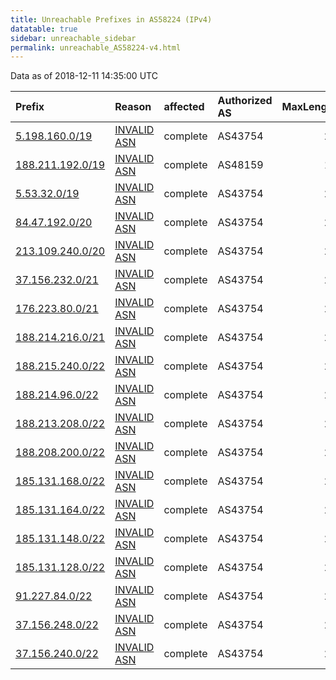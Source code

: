 ```yaml
---
title: Unreachable Prefixes in AS58224 (IPv4)
datatable: true
sidebar: unreachable_sidebar
permalink: unreachable_AS58224-v4.html
---
```


Data as of 2018-12-11 14:35:00 UTC


<div class="datatable-begin"></div>

| Prefix                                                     | Reason                                                                                                  | affected   | Authorized AS   |   MaxLength | Anchor                                         |   unreachable /24s |
|:-----------------------------------------------------------|:--------------------------------------------------------------------------------------------------------|:-----------|:----------------|------------:|:-----------------------------------------------|-------------------:|
| [5.198.160.0/19](https://stat.ripe.net/5.198.160.0/19)     | [INVALID ASN](https://rpki-validator.ripe.net/announcement-preview?asn=AS58224&prefix=5.198.160.0/19)   | complete   | AS43754         |          20 | [RIPE](unreachable_RIPE_NCC_RPKI_Root-v4.html) |                 32 |
| [188.211.192.0/19](https://stat.ripe.net/188.211.192.0/19) | [INVALID ASN](https://rpki-validator.ripe.net/announcement-preview?asn=AS58224&prefix=188.211.192.0/19) | complete   | AS48159         |          19 | [RIPE](unreachable_RIPE_NCC_RPKI_Root-v4.html) |                 32 |
| [5.53.32.0/19](https://stat.ripe.net/5.53.32.0/19)         | [INVALID ASN](https://rpki-validator.ripe.net/announcement-preview?asn=AS58224&prefix=5.53.32.0/19)     | complete   | AS43754         |          20 | [RIPE](unreachable_RIPE_NCC_RPKI_Root-v4.html) |                 32 |
| [84.47.192.0/20](https://stat.ripe.net/84.47.192.0/20)     | [INVALID ASN](https://rpki-validator.ripe.net/announcement-preview?asn=AS58224&prefix=84.47.192.0/20)   | complete   | AS43754         |          20 | [RIPE](unreachable_RIPE_NCC_RPKI_Root-v4.html) |                 16 |
| [213.109.240.0/20](https://stat.ripe.net/213.109.240.0/20) | [INVALID ASN](https://rpki-validator.ripe.net/announcement-preview?asn=AS58224&prefix=213.109.240.0/20) | complete   | AS43754         |          20 | [RIPE](unreachable_RIPE_NCC_RPKI_Root-v4.html) |                 16 |
| [37.156.232.0/21](https://stat.ripe.net/37.156.232.0/21)   | [INVALID ASN](https://rpki-validator.ripe.net/announcement-preview?asn=AS58224&prefix=37.156.232.0/21)  | complete   | AS43754         |          21 | [RIPE](unreachable_RIPE_NCC_RPKI_Root-v4.html) |                  8 |
| [176.223.80.0/21](https://stat.ripe.net/176.223.80.0/21)   | [INVALID ASN](https://rpki-validator.ripe.net/announcement-preview?asn=AS58224&prefix=176.223.80.0/21)  | complete   | AS43754         |          21 | [RIPE](unreachable_RIPE_NCC_RPKI_Root-v4.html) |                  8 |
| [188.214.216.0/21](https://stat.ripe.net/188.214.216.0/21) | [INVALID ASN](https://rpki-validator.ripe.net/announcement-preview?asn=AS58224&prefix=188.214.216.0/21) | complete   | AS43754         |          21 | [RIPE](unreachable_RIPE_NCC_RPKI_Root-v4.html) |                  8 |
| [188.215.240.0/22](https://stat.ripe.net/188.215.240.0/22) | [INVALID ASN](https://rpki-validator.ripe.net/announcement-preview?asn=AS58224&prefix=188.215.240.0/22) | complete   | AS43754         |          22 | [RIPE](unreachable_RIPE_NCC_RPKI_Root-v4.html) |                  4 |
| [188.214.96.0/22](https://stat.ripe.net/188.214.96.0/22)   | [INVALID ASN](https://rpki-validator.ripe.net/announcement-preview?asn=AS58224&prefix=188.214.96.0/22)  | complete   | AS43754         |          22 | [RIPE](unreachable_RIPE_NCC_RPKI_Root-v4.html) |                  4 |
| [188.213.208.0/22](https://stat.ripe.net/188.213.208.0/22) | [INVALID ASN](https://rpki-validator.ripe.net/announcement-preview?asn=AS58224&prefix=188.213.208.0/22) | complete   | AS43754         |          22 | [RIPE](unreachable_RIPE_NCC_RPKI_Root-v4.html) |                  4 |
| [188.208.200.0/22](https://stat.ripe.net/188.208.200.0/22) | [INVALID ASN](https://rpki-validator.ripe.net/announcement-preview?asn=AS58224&prefix=188.208.200.0/22) | complete   | AS43754         |          22 | [RIPE](unreachable_RIPE_NCC_RPKI_Root-v4.html) |                  4 |
| [185.131.168.0/22](https://stat.ripe.net/185.131.168.0/22) | [INVALID ASN](https://rpki-validator.ripe.net/announcement-preview?asn=AS58224&prefix=185.131.168.0/22) | complete   | AS43754         |          22 | [RIPE](unreachable_RIPE_NCC_RPKI_Root-v4.html) |                  4 |
| [185.131.164.0/22](https://stat.ripe.net/185.131.164.0/22) | [INVALID ASN](https://rpki-validator.ripe.net/announcement-preview?asn=AS58224&prefix=185.131.164.0/22) | complete   | AS43754         |          22 | [RIPE](unreachable_RIPE_NCC_RPKI_Root-v4.html) |                  4 |
| [185.131.148.0/22](https://stat.ripe.net/185.131.148.0/22) | [INVALID ASN](https://rpki-validator.ripe.net/announcement-preview?asn=AS58224&prefix=185.131.148.0/22) | complete   | AS43754         |          22 | [RIPE](unreachable_RIPE_NCC_RPKI_Root-v4.html) |                  4 |
| [185.131.128.0/22](https://stat.ripe.net/185.131.128.0/22) | [INVALID ASN](https://rpki-validator.ripe.net/announcement-preview?asn=AS58224&prefix=185.131.128.0/22) | complete   | AS43754         |          22 | [RIPE](unreachable_RIPE_NCC_RPKI_Root-v4.html) |                  4 |
| [91.227.84.0/22](https://stat.ripe.net/91.227.84.0/22)     | [INVALID ASN](https://rpki-validator.ripe.net/announcement-preview?asn=AS58224&prefix=91.227.84.0/22)   | complete   | AS43754         |          22 | [RIPE](unreachable_RIPE_NCC_RPKI_Root-v4.html) |                  4 |
| [37.156.248.0/22](https://stat.ripe.net/37.156.248.0/22)   | [INVALID ASN](https://rpki-validator.ripe.net/announcement-preview?asn=AS58224&prefix=37.156.248.0/22)  | complete   | AS43754         |          22 | [RIPE](unreachable_RIPE_NCC_RPKI_Root-v4.html) |                  4 |
| [37.156.240.0/22](https://stat.ripe.net/37.156.240.0/22)   | [INVALID ASN](https://rpki-validator.ripe.net/announcement-preview?asn=AS58224&prefix=37.156.240.0/22)  | complete   | AS43754         |          22 | [RIPE](unreachable_RIPE_NCC_RPKI_Root-v4.html) |                  4 |

<div class="datatable-end"></div>